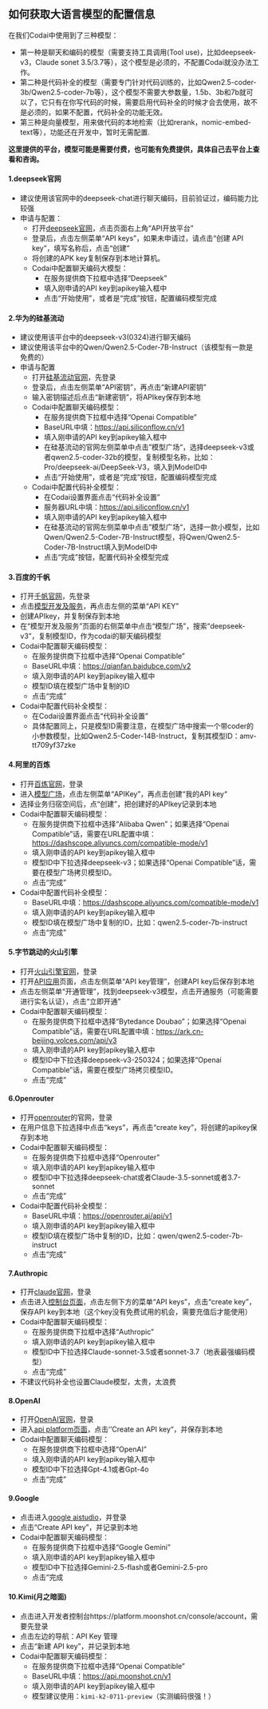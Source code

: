 ## 如何获取大语言模型的配置信息

在我们Codai中使用到了三种模型：

- 第一种是聊天和编码的模型（需要支持工具调用(Tool use)，比如deepseek-v3，Claude sonet 3.5/3.7等），这个模型是必须的，不配置Codai就没办法工作。
- 第二种是代码补全的模型（需要专门针对代码训练的，比如Qwen2.5-coder-3b/Qwen2.5-coder-7b等），这个模型不需要大参数量，1.5b、3b和7b就可以了，它只有在你写代码的时候，需要启用代码补全的时候才会去使用，故不是必须的，如果不配置，代码补全的功能无效。
- 第三种是向量模型，用来做代码的本地检索（比如rerank，nomic-embed-text等），功能还在开发中，暂时无需配置.

**这里提供的平台，模型可能是需要付费，也可能有免费提供，具体自己去平台上查看和咨询。**

#### 1.deepseek官网

- 建议使用该官网中的deepseek-chat进行聊天编码，目前验证过，编码能力比较强
- 申请与配置：
  - 打开[deepseek官网](https://deepseek.com)，点击页面右上角“API开放平台”
  - 登录后，点击左侧菜单“API keys”，如果未申请过，请点击“创建 API key”，填写名称后，点击“创建”
  - 将创建的APK key复制保存到本地计算机。
  - Codai中配置聊天编码大模型：
    - 在服务提供商下拉框中选择“Deepseek”
    - 填入刚申请的API key到apikey输入框中
    - 点击“开始使用”，或者是“完成”按钮，配置编码模型完成

#### 2.华为的硅基流动

- 建议使用该平台中的deepseek-v3(0324)进行聊天编码
- 建议使用该平台中的Qwen/Qwen2.5-Coder-7B-Instruct（该模型有一款是免费的）
- 申请与配置
  - 打开[硅基流动官网](https://siliconflow.cn/)，先登录
  - 登录后，点击左侧菜单“API密钥”，再点击“新建API密钥”
  - 输入密钥描述后点击“新建密钥”，将APIkey保存到本地
  - Codai中配置聊天编码模型：
    - 在服务提供商下拉框中选择“Openai Compatible”
    - BaseURL中填：https://api.siliconflow.cn/v1
    - 填入刚申请的API key到apikey输入框中
    - 在硅基流动的官网左侧菜单中点击”模型广场“，选择deepseek-v3或者qwen2.5-coder-32b的模型，复制模型名称，比如：Pro/deepseek-ai/DeepSeek-V3，填入到ModeID中
    - 点击“开始使用”，或者是“完成”按钮，配置编码模型完成
  - Codai中配置代码补全模型：
    - 在Codai设置界面点击“代码补全设置”
    - 服务器URL中填：https://api.siliconflow.cn/v1
    - 填入刚申请的API key到apikey输入框中
    - 在硅基流动的官网左侧菜单中点击”模型广场“，选择一款小模型，比如Qwen/Qwen2.5-Coder-7B-Instruct模型，将Qwen/Qwen2.5-Coder-7B-Instruct填入到ModeID中
    - 点击“完成”按钮，配置代码补全模型完成

#### 3.百度的千帆

- 打开[千帆官网](https://cloud.baidu.com/product-s/qianfan_home)，先登录
- 点击[模型开发及服务](https://cloud.baidu.com/product-s/qianfan_modelbuilder)，再点击左侧的菜单“API KEY”
- 创建APIkey，并复制保存到本地
- 在“模型开发及服务”页面的右侧菜单中点击“模型广场”，搜索“deepseek-v3”，复制模型ID，作为codai的聊天编码模型
- Codai中配置聊天编码模型：
  - 在服务提供商下拉框中选择“Openai Compatible”
  - BaseURL中填：https://qianfan.baidubce.com/v2
  - 填入刚申请的API key到apikey输入框中
  - 模型ID填在模型广场中复制的ID
  - 点击“完成”
- Codai中配置代码补全模型：
  - 在Codai设置界面点击“代码补全设置”
  - 具体配置同上，只是模型ID需要注意，在模型广场中搜索一个带coder的小参数模型，比如Qwen2.5-Coder-14B-Instruct，复制其模型ID：amv-tt709yf37zke

#### 4.阿里的百炼

- 打开[百炼官网](https://www.aliyun.com/product/bailian/)，登录
- 进入[模型广场](https://bailian.console.aliyun.com/?tab=model#/model-market)，点击左侧菜单“APIKey”，再点击创建“我的API key“
- 选择业务归宿空间后，点“创建”，把创建好的APIkey记录到本地
- Codai中配置聊天编码模型：
  - 在服务提供商下拉框中选择“Alibaba Qwen”；如果选择“Openai Compatible”话，需要在URL配置中填：https://dashscope.aliyuncs.com/compatible-mode/v1
  - 填入刚申请的API key到apikey输入框中
  - 模型ID中下拉选择deepseek-v3；如果选择“Openai Compatible”话，需要在模型广场拷贝模型ID。
  - 点击“完成”
- Codai中配置代码补全模型：
  - BaseURL中填：https://dashscope.aliyuncs.com/compatible-mode/v1
  - 填入刚申请的API key到apikey输入框中
  - 模型ID填在模型广场中复制的ID，比如：qwen2.5-coder-7b-instruct
  - 点击“完成”

#### 5.字节跳动的火山引擎

- 打开[火山引擎官网](https://www.volcengine.com/)，登录
- 打开[API应用](https://console.volcengine.com/ark/region:ark+cn-beijing/overview?briefPage=0&briefType=introduce&type=new)页面，点击左侧菜单“API key管理”，创建API key后保存到本地
- 点击左侧菜单“开通管理”，找到deepseek-v3模型，点击开通服务（可能需要进行实名认证），点击“立即开通”
- Codai中配置聊天编码模型：
  - 在服务提供商下拉框中选择“Bytedance Doubao”；如果选择“Openai Compatible”话，需要在URL配置中填：https://ark.cn-beijing.volces.com/api/v3
  - 填入刚申请的API key到apikey输入框中
  - 模型ID中下拉选择deepseek-v3-250324；如果选择“Openai Compatible”话，需要在模型广场拷贝模型ID。
  - 点击“完成”

#### 6.Openrouter

- 打开[openrouter](https://openrouter.ai/)的官网，登录
- 在用户信息下拉选择中点击“keys”，再点击“create key”，将创建的apikey保存到本地
- Codai中配置聊天编码模型：
  - 在服务提供商下拉框中选择“Openrouter”
  - 填入刚申请的API key到apikey输入框中
  - 模型ID中下拉选择deepseek-chat或者Claude-3.5-sonnet或者3.7-sonnet
  - 点击“完成”
- Codai中配置代码补全模型：
  - BaseURL中填：https://openrouter.ai/api/v1
  - 填入刚申请的API key到apikey输入框中
  - 模型ID填在模型广场中复制的ID，比如：qwen/qwen2.5-coder-7b-instruct
  - 点击“完成”

#### 7.Authropic

- 打开[claude官网](https://claude.ai/)，登录
- 点击进入[控制台页面](https://console.anthropic.com/dashboard)，点击左侧下方的菜单“API keys”，点击“create key”，保存API key到本地（这个key没有免费试用的机会，需要充值后才能使用）
- Codai中配置聊天编码模型：
  - 在服务提供商下拉框中选择“Authropic”
  - 填入刚申请的API key到apikey输入框中
  - 模型ID中下拉选择Claude-sonnet-3.5或者sonnet-3.7（地表最强编码模型）
  - 点击“完成”
- 不建议代码补全也设置Claude模型，太贵，太浪费

#### 8.OpenAI

- 打开[OpenAI官网](https://openai.com/)，登录
- 进入[api platform页面](https://platform.openai.com/api-keys)，点击‘’Create an API key“，并保存到本地
- Codai中配置聊天编码模型：
  - 在服务提供商下拉框中选择“OpenAI”
  - 填入刚申请的API key到apikey输入框中
  - 模型ID中下拉选择Gpt-4.1或者Gpt-4o
  - 点击“完成”

#### 9.Google

- 点击进入[google aistudio](https://aistudio.google.com/apikey)，并登录
- 点击“Create API key”，并记录到本地
- Codai中配置聊天编码模型：
  - 在服务提供商下拉框中选择“Google Gemini”
  - 填入刚申请的API key到apikey输入框中
  - 模型ID中下拉选择Gemini-2.5-flash或者Gemini-2.5-pro
  - 点击“完成

#### 10.Kimi(月之暗面)

- 点击进入开发者控制台https://platform.moonshot.cn/console/account，需要先登录
- 点击左边的导航：API Key 管理
- 点击“新建 API key”，并记录到本地
- Codai中配置聊天编码模型：
  - 在服务提供商下拉框中选择“Openai Compatible”
  - BaseURL中填：https://api.moonshot.cn/v1
  - 填入刚申请的API key到apikey输入框中
  - 模型建议使用：`kimi-k2-0711-preview`（实测编码很强！）